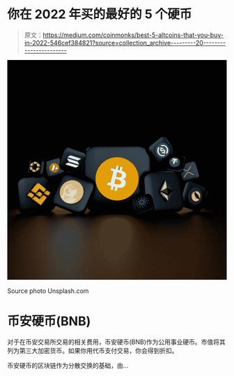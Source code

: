# 你在 2022 年买的最好的 5 个硬币

> 原文：<https://medium.com/coinmonks/best-5-altcoins-that-you-buy-in-2022-546cef384821?source=collection_archive---------20----------------------->

![](img/c631f9e14ae2e74cbed1dc2e6fc88aff.png)

Source photo Unsplash.com

# 币安硬币(BNB)

对于在币安交易所交易的相关费用，币安硬币(BNB)作为公用事业硬币。市值将其列为第三大加密货币。如果你用代币支付交易，你会得到折扣。

币安硬币的区块链作为分散交换的基础，由…